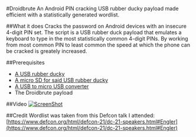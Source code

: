 #Droidbrute
An Android PIN cracking USB rubber ducky payload made efficient with a statistically generated wordlist.

##What it does
Cracks the password on Android devices with an insecure 4-digit PIN set. The script is a USB rubber duck payload that emulates a keyboard to type in the most statistically common 4-digit PINs. By working from most common PIN to least common the speed at which the phone can be cracked is greately increased. 

##Prerequisites
* [A USB rubber ducky](https://hakshop.myshopify.com/products/usb-rubber-ducky-deluxe?variant=353378649)
* [A micro SD for said USB rubber ducky](http://www.amazon.com/Kingston-Flash-Memory-SDC10-8GBSP/dp/B004SBFLPG/ref=sr_1_48?s=pc&ie=UTF8&qid=1434762451&sr=1-48&keywords=micro+sd)
* [A USB to micro USB converter](http://www.amazon.com/niceeshop-Degree-Female-Converter-Adaptor/dp/B00871Q5PI/ref=sr_1_10?s=electronics&ie=UTF8&qid=1434762509&sr=1-10&keywords=usb+to+micro+usb+cable)
* The Droidbrute payload

##Video
[![ScreenShot](https://i.imgur.com/A9nD7f2.gif)](https://www.youtube.com/watch?v=49MujCyTi_I)

##Credit
Wordlist was taken from this Defcon talk I attended:
[https://www.defcon.org/html/defcon-21/dc-21-speakers.html#Engler](https://www.defcon.org/html/defcon-21/dc-21-speakers.html#Engler)

